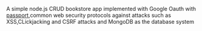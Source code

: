A simple node.js CRUD bookstore app implemented with Google Oauth with [passport](http://www.passportjs.org/docs/),common web security protocols against attacks such as XSS,CLickjacking and CSRF attacks and MongoDB as the database system